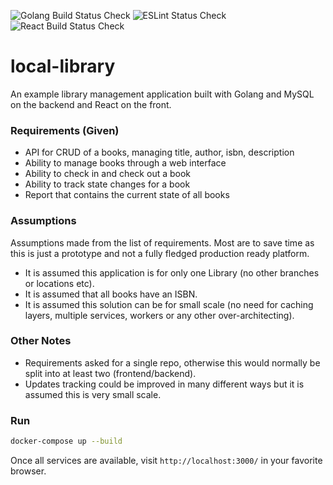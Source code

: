 ![Golang Build Status Check](https://github.com/DannyHinshaw/local-library/workflows/Golang%20Build%20Status%20Check/badge.svg)
![ESLint Status Check](https://github.com/DannyHinshaw/local-library/workflows/ESLint%20Status%20Check/badge.svg)
![React Build Status Check](https://github.com/DannyHinshaw/local-library/workflows/React%20Build%20Status%20Check/badge.svg)

# local-library

An example library management application built with Golang and MySQL on the backend and React on the front.

### Requirements (Given)

* API for CRUD of a books, managing title, author, isbn, description
* Ability to manage books through a web interface
* Ability to check in and check out a book
* Ability to track state changes for a book
* Report that contains the current state of all books

### Assumptions

Assumptions made from the list of requirements. Most are to save time as this is just a prototype and not a fully fledged production ready platform.

* It is assumed this application is for only one Library (no other branches or locations etc).
* It is assumed that all books have an ISBN.
* It is assumed this solution can be for small scale (no need for caching layers, multiple services, workers or any other over-architecting).

### Other Notes

* Requirements asked for a single repo, otherwise this would normally be split into at least two (frontend/backend).
* Updates tracking could be improved in many different ways but it is assumed this is very small scale.

### Run

```bash
docker-compose up --build
```

Once all services are available, visit `http://localhost:3000/` in your favorite browser.
